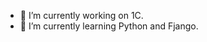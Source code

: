 - 🔭 I’m currently working on 1C.
- 🌱 I’m currently learning Python and Fjango.

<!--
**s-veretennikov/s-veretennikov** is a ✨ _special_ ✨ repository because its `README.md` (this file) appears on your GitHub profile.

Here are some ideas to get you started:

- 🔭 I’m currently working on 1C
- 🌱 I’m currently learning Python and Fjango.
- 👯 I’m looking to collaborate on ...
- 🤔 I’m looking for help with ...
- 💬 Ask me about ...
- 📫 How to reach me: ...
- 😄 Pronouns: ...
- ⚡ Fun fact: ...
-->
